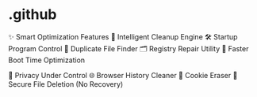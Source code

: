 # .github
✨ Smart Optimization Features
🧠 Intelligent Cleanup Engine
🛠️ Startup Program Control
🧩 Duplicate File Finder
🗂️ Registry Repair Utility
🚀 Faster Boot Time Optimization

🔐 Privacy Under Control
🌐 Browser History Cleaner
🍪 Cookie Eraser
🧹 Secure File Deletion (No Recovery)
